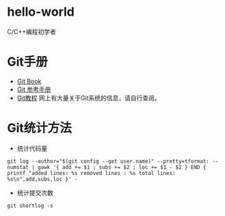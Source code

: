 # hello-world
C/C++编程初学者

# Git手册
* [Git Book](https://git-scm.com/book/zh/v2)
* [Git 参考手册](http://gitref.justjavac.com/)
* [Git教程](https://www.liaoxuefeng.com/wiki/0013739516305929606dd18361248578c67b8067c8c017b000)
网上有大量关于Git系统的信息，请自行查阅。

# Git统计方法
* 统计代码量
```
git log --author="$(git config --get user.name)" --pretty=tformat: --numstat | gawk '{ add += $1 ; subs += $2 ; loc += $1 - $2 } END { printf "added lines: %s removed lines : %s total lines: %s\n",add,subs,loc }' -
```
* 统计提交次数
```
git shortlog -s
```